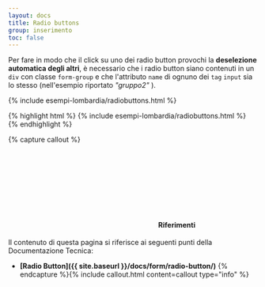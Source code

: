 ```yaml
---
layout: docs
title: Radio buttons
group: inserimento
toc: false
---
```



Per fare in modo che il click su uno dei radio button provochi la **deselezione automatica degli altri**, è necessario che i radio button siano contenuti in un `div` con classe `form-group` e che l'attributo `name` di ognuno dei `tag` `input` sia lo stesso (nell'esempio riportato *"gruppo2"* ).

<div class="bd-example">
{% include esempi-lombardia/radiobuttons.html %}
</div>

{% highlight html %}
{% include esempi-lombardia/radiobuttons.html %}
{% endhighlight %}


{% capture callout %}
####  <svg class="icon icon-info icon-lg"><use xlink:href="{{ site.baseurl }}/dist/svg/sprites.svg#it-info-circle"></use></svg> Riferimenti
Il contenuto di questa pagina si riferisce ai seguenti punti della Documentazione Tecnica:
- **[Radio Button]({{ site.baseurl }}/docs/form/radio-button/)**
{% endcapture %}{% include callout.html content=callout type="info" %}
